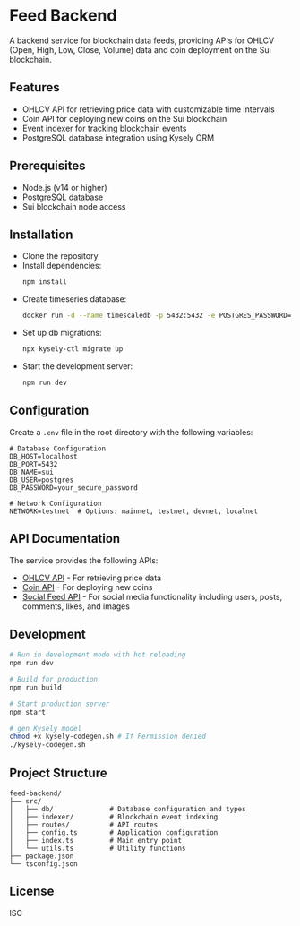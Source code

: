 # Feed Backend

A backend service for blockchain data feeds, providing APIs for OHLCV (Open, High, Low, Close, Volume) data and coin deployment on the Sui blockchain.

## Features

- OHLCV API for retrieving price data with customizable time intervals
- Coin API for deploying new coins on the Sui blockchain
- Event indexer for tracking blockchain events
- PostgreSQL database integration using Kysely ORM

## Prerequisites

- Node.js (v14 or higher)
- PostgreSQL database
- Sui blockchain node access

## Installation

- Clone the repository
- Install dependencies:
   ```bash
   npm install
   ```
- Create timeseries database:
   ```bash
   docker run -d --name timescaledb -p 5432:5432 -e POSTGRES_PASSWORD=password timescale/timescaledb-ha:pg17
   ```
- Set up db migrations:
   ```bash
   npx kysely-ctl migrate up
   ```
- Start the development server:
   ```bash
   npm run dev
   ```

## Configuration

Create a `.env` file in the root directory with the following variables:

```
# Database Configuration
DB_HOST=localhost
DB_PORT=5432
DB_NAME=sui
DB_USER=postgres
DB_PASSWORD=your_secure_password

# Network Configuration
NETWORK=testnet  # Options: mainnet, testnet, devnet, localnet
```

## API Documentation

The service provides the following APIs:

- [OHLCV API](./docs/ohlcv-api.md) - For retrieving price data
- [Coin API](./docs/coin-api.md) - For deploying new coins
- [Social Feed API](./docs/social-feed-api.md) - For social media functionality including users, posts, comments, likes, and images

## Development

```bash
# Run in development mode with hot reloading
npm run dev

# Build for production
npm run build

# Start production server
npm start

# gen Kysely model
chmod +x kysely-codegen.sh # If Permission denied
./kysely-codegen.sh
```

## Project Structure

```
feed-backend/
├── src/
│   ├── db/              # Database configuration and types
│   ├── indexer/         # Blockchain event indexing
│   ├── routes/          # API routes
│   ├── config.ts        # Application configuration
│   ├── index.ts         # Main entry point
│   └── utils.ts         # Utility functions
├── package.json
└── tsconfig.json
```

## License

ISC
